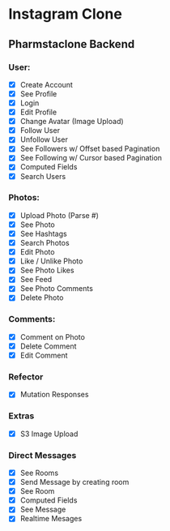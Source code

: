 # Instagram Clone

## Pharmstaclone Backend

### User:

- [x] Create Account
- [x] See Profile
- [x] Login
- [x] Edit Profile
- [x] Change Avatar (Image Upload)
- [x] Follow User
- [x] Unfollow User
- [x] See Followers w/ Offset based Pagination
- [x] See Following w/ Cursor based Pagination
- [x] Computed Fields
- [x] Search Users

### Photos:

- [x] Upload Photo (Parse #)
- [x] See Photo
- [x] See Hashtags
- [x] Search Photos
- [x] Edit Photo
- [x] Like / Unlike Photo
- [x] See Photo Likes
- [x] See Feed
- [x] See Photo Comments
- [x] Delete Photo

### Comments:

- [x] Comment on Photo
- [x] Delete Comment 
- [x] Edit Comment

### Refector

- [x] Mutation Responses
  
### Extras

- [x] S3 Image Upload

### Direct Messages

- [x] See Rooms
- [x] Send Message by creating room
- [x] See Room
- [x] Computed Fields
- [x] See Message
- [x] Realtime Mesages